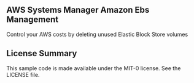 ## AWS Systems Manager Amazon Ebs Management

Control your AWS costs by deleting unused Elastic Block Store volumes

## License Summary

This sample code is made available under the MIT-0 license. See the LICENSE file.
